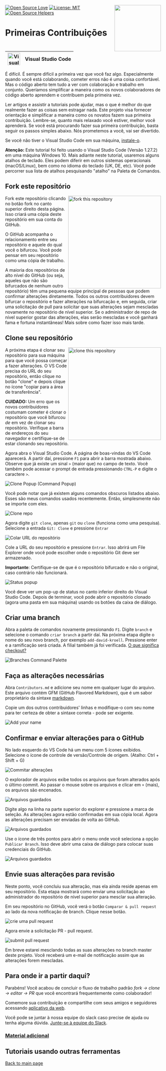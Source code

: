 [![Open Source Love](https://badges.frapsoft.com/os/v1/open-source.svg?v=103)](https://github.com/ellerbrock/open-source-badges/)
[<img align="right" width="150" src="https://firstcontributions.github.io/assets/Readme/join-slack-team.png">](https://join.slack.com/t/firstcontributors/shared_invite/zt-1hg51qkgm-Xc7HxhsiPYNN3ofX2_I8FA)
[![License: MIT](https://img.shields.io/badge/License-MIT-green.svg)](https://opensource.org/licenses/MIT)
[![Open Source Helpers](https://www.codetriage.com/roshanjossey/first-contributions/badges/users.svg)](https://www.codetriage.com/roshanjossey/first-contributions)

# Primeiras Contribuições

| <img alt="Visual Studio Code" src="https://upload.wikimedia.org/wikipedia/commons/1/1c/Visual_Studio_Code_1.35_icon.png" width="40"> | Visual Studio Code |
| ------------------------------------------------------------------------------------------------------------------------------------ | ------------------ |

É difícil. É sempre difícil a primeira vez que você faz algo. Especialmente quando você está colaborando, cometer erros não é uma coisa confortável. Mas o código aberto tem tudo a ver com colaboração e trabalho em conjunto. Queríamos simplificar a maneira como os novos colaboradores de código aberto aprendem e contribuem pela primeira vez.

Ler artigos e assistir a tutoriais pode ajudar, mas o que é melhor do que realmente fazer as coisas sem estragar nada. Este projeto visa fornecer orientação e simplificar a maneira como os novatos fazem sua primeira contribuição. Lembre-se, quanto mais relaxado você estiver, melhor você aprenderá. Se você está procurando fazer sua primeira contribuição, basta seguir os passos simples abaixo. Nós prometemos a você, vai ser divertido.

Se você não tiver o Visual Studio Code em sua máquina, [instale-o](https://code.visualstudio.com/download).

**Atenção:** Este tutorial foi feito usando o Visual Studio Code (Versão 1.27.2) em uma máquina Windows 10. Mais adiante neste tutorial, usaremos alguns atalhos de teclado. Eles podem diferir em outros sistemas operacionais (macOS/Linux), bem como no idioma do teclado (UK, DE, etc). Você pode percorrer sua lista de atalhos pesquisando "atalho" na Paleta de Comandos.

## Fork este repositório

<img align="right" width="300" src="https://firstcontributions.github.io/assets/Readme/fork.png" alt="fork this repository" />

Fork este repositório clicando no botão fork no canto superior direito desta página. Isso criará uma cópia deste repositório em sua conta do GitHub.

O GitHub acompanha o relacionamento entre seu repositório e aquele do qual você o bifurcou. Você pode pensar em seu repositório como uma cópia de trabalho.

A maioria dos repositórios de alto nível do GitHub (ou seja, aqueles que não são bifurcados de nenhum outro repositório) têm uma pequena equipe principal de pessoas que podem confirmar alterações diretamente. Todos os outros contribuidores devem bifurcar o repositório e fazer alterações na bifurcação e, em seguida, criar uma solicitação de pull para solicitar que suas alterações sejam mescladas novamente no repositório de nível superior. Se o administrador de repo de nível superior gostar das alterações, elas serão mescladas e você ganhará fama e fortuna instantâneas! Mais sobre como fazer isso mais tarde.

## Clone seu repositório

<img align="right" width="300" src="https://firstcontributions.github.io/assets/Readme/clone.png" alt="clone this repository" />

A próxima etapa é clonar seu repositório para sua máquina para que você possa começar a fazer alterações. O VS Code precisa do URL do seu repositório, então clique no botão "clone" e depois clique no ícone "copiar para a área de transferência".

**CUIDADO:** Um erro que os novos contribuidores costumam cometer é clonar o repositório que você bifurcou _de_ em vez de clonar seu repositório. Verifique a barra de endereços do seu navegador e certifique-se de estar clonando seu repositório.

Agora abra o Visual Studio Code. A página de boas-vindas do VS Code aparecerá. A partir daí, pressione `F1` para abrir a barra mostrada abaixo. Observe que já existe um sinal `>` (maior que) no campo de texto. Você também pode acessar o prompt de entrada pressionando `CTRL-P` e digite o caractere `>`.

<img src="https://firstcontributions.github.io/assets/gui-tool-tutorials/github-windows-vs-code-tutorial/vscode-2018-08-clone.png" alt="Clone Popup (Command Popup)" />

Você pode notar que já existem alguns comandos obscuros listados abaixo. Esses são meus comandos usados recentemente. Então, simplesmente não se importe com eles.

<img src="https://firstcontributions.github.io/assets/gui-tool-tutorials/github-windows-vs-code-tutorial/vscode-2018-08-clone1.png" alt="Clone repo" />

Agora digite `git clone`, apenas `git` ou `clone` (funciona como uma pesquisa).
Selecione a entrada `Git: Clone` e pressione `Entrar`

<img src="https://firstcontributions.github.io/assets/gui-tool-tutorials/github-windows-vs-code-tutorial/vscode-2018-08-clone2.png" alt="Colar URL do repositório" />

Cole a URL do seu repositório e pressione `Entrar`. Isso abrirá um File Explorer onde você pode escolher onde o repositório Git deve ser armazenado.

**Importante**: Certifique-se de que é o repositório bifurcado e não o original, caso contrário não funcionará.

<img src="https://firstcontributions.github.io/assets/gui-tool-tutorials/github-windows-vs-code-tutorial/vscode-2018-08-clone3.png" alt="Status popup" />

Você deve ver um pop-up de status no canto inferior direito do Visual Studio Code. Depois de terminar, você pode abrir o repositório clonado (agora uma pasta em sua máquina) usando os botões da caixa de diálogo.

## Criar uma branch

Abra a paleta de comandos novamente pressionando `F1`. Digite `branch` e selecione o comando `criar branch` a partir daí. Na próxima etapa digite o nome do seu novo branch, por exemplo `add-david-kroell`. Pressione enter e a ramificação será criada. A filial também já foi verificada. [O que significa checkout?](https://www.git-scm.com/docs/git-checkout)

<img src="https://firstcontributions.github.io/assets/gui-tool-tutorials/github-windows-vs-code-tutorial/vscode-2018-08-branch.png" alt="Branches Command Palette" />

## Faça as alterações necessárias

Abra `Contributors.md` e adicione seu nome em qualquer lugar do arquivo. Este arquivo contém GFM (GitHub Flavored Markdown), que é um sabor proprietário da sintaxe <a href="https://en.wikipedia.org/wiki/Markdown">markdown</a>.

Copie um dos outros contribuidores&apos; linhas e modifique-o com seu nome para ter certeza de obter a sintaxe correta - pode ser exigente.

<img src="https://firstcontributions.github.io/assets/gui-tool-tutorials/github-windows-vs-code-tutorial/vscode-2018-08-changes.png" alt="Add your name" />

## Confirmar e enviar alterações para o GitHub

No lado esquerdo do VS Code há um menu com 5 ícones exibidos. Selecione o ícone de controle de versão/Controle de origem.
(Atalho: Ctrl + Shift + G)

<img src="https://firstcontributions.github.io/assets/gui-tool-tutorials/github-windows-vs-code-tutorial/vscode-2018-08-commit.png" alt="Commitar alterações" />

O explorador de arquivos exibe todos os arquivos que foram alterados após o último commit. Ao passar o mouse sobre os arquivos e clicar em `+` (mais), os arquivos são encenados.

<img src="https://firstcontributions.github.io/assets/gui-tool-tutorials/github-windows-vs-code-tutorial/vscode-2018-08-commit1.png" alt="Arquivos guardados">

Digite algo na linha na parte superior do explorer e pressione a marca de seleção. As alterações agora estão confirmadas em sua cópia local. Agora as alterações precisam ser enviadas de volta ao GitHub.

<img src="https://firstcontributions.github.io/assets/gui-tool-tutorials/github-windows-vs-code-tutorial/vscode-2018-08-push.png" alt="Arquivos guardados">

Use o ícone de três pontos para abrir o menu onde você seleciona a opção `Publicar Branch`. Isso deve abrir uma caixa de diálogo para colocar suas credenciais do GitHub.

<img src="https://firstcontributions.github.io/assets/gui-tool-tutorials/github-windows-vs-code-tutorial/vscode-2018-08-gh-auth.png" alt="Arquivos guardados">

## Envie suas alterações para revisão

Neste ponto, você concluiu sua alteração, mas ela ainda reside apenas em seu repositório. Esta etapa mostrará como enviar uma solicitação ao administrador do repositório de nível superior para mesclar sua alteração.

Em seu repositório no GitHub, você verá o botão `Comparar & pull request` ao lado da nova notificação de branch. Clique nesse botão.

<img src="https://firstcontributions.github.io/assets/Readme/compare-and-pull.png" alt="crie uma pull request" />

Agora envie a solicitação PR - pull request.

<img src="https://firstcontributions.github.io/assets/Readme/submit-pull-request.png" alt="submit pull request" />

Em breve estarei mesclando todas as suas alterações no branch master deste projeto. Você receberá um e-mail de notificação assim que as alterações forem mescladas.

## Para onde ir a partir daqui?

Parabéns! Você acabou de concluir o fluxo de trabalho padrão _fork -> clone -> editar -> PR_ que você encontrará frequentemente como colaborador!

Comemore sua contribuição e compartilhe com seus amigos e seguidores acessando [aplicativo da web](https://firstcontributions.github.io#social-share).

Você pode se juntar à nossa equipe do slack caso precise de ajuda ou tenha alguma dúvida. [Junte-se à equipe do Slack](https://join.slack.com/t/firstcontributors/shared_invite/zt-1hg51qkgm-Xc7HxhsiPYNN3ofX2_I8FA).

### [Material adicional](../additional-material/translations/additional-material.pt_br.md)

## Tutoriais usando outras ferramentas

[Back to main page](https://github.com/firstcontributions/first-contributions#tutorials-using-other-tools)
